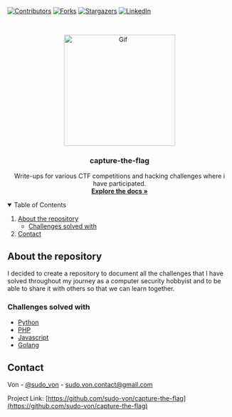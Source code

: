 [![Contributors][contributors-shield]][contributors-url]
[![Forks][forks-shield]][forks-url]
[![Stargazers][stars-shield]][stars-url]
[![LinkedIn][linkedin-shield]][linkedin-url]

<br />
<p align="center">
  <a>
    <img src="https://64.media.tumblr.com/1cbfcd848cce1437be5da56e7afd5952/6078e4f1b83c1f32-1d/s540x810/5324c73c1fcc5909a5e67209c91189c5adcc96af.gif" alt="Gif" width="250" height="250">
  </a>

  <h3 align="center">capture-the-flag</h3>

  <p align="center">
        Write-ups for various CTF competitions and hacking challenges where i have participated. 
    <br />
    <a href="https://github.com/sudo-von/capture-the-flag"><strong>Explore the docs »</strong></a>
  </p>
</p>


<details open="open">
  <summary>Table of Contents</summary>
  <ol>
    <li>
      <a href="#about-the-repository">About the repository</a>
      <ul>
        <li><a href="#solved-with">Challenges solved with</a></li>
      </ul>
    </li>
    <li><a href="#contact">Contact</a></li>
  </ol>
</details>

<!-- ABOUT THE REPOSITORY -->
## About the repository

I decided to create a repository to document all the challenges that I have solved throughout my journey as a computer security hobbyist and to be able to share it with others so that we can learn together.

### Challenges solved with

* [Python](https://www.python.org/)
* [PHP](https://www.php.net/)
* [Javascript](https://developer.mozilla.org/es/docs/Web/JavaScript)
* [Golang](https://golang.org/)

<!-- CONTACT -->
## Contact

Von - [@sudo_von](https://twitter.com/sudo_von) - sudo.von.contact@gmail.com

Project Link: [https://github.com/sudo-von/capture-the-flag](https://github.com/sudo-von/capture-the-flag)


<!-- MARKDOWN LINKS & IMAGES -->
<!-- https://www.markdownguide.org/basic-syntax/#reference-style-links -->
[contributors-shield]: https://img.shields.io/github/contributors/sudo-von/capture-the-flag.svg?style=for-the-badge
[contributors-url]: https://github.com/sudo-von/capture-the-flag/graphs/contributors
[forks-shield]: https://img.shields.io/github/forks/sudo-von/capture-the-flag.svg?style=for-the-badge
[forks-url]: https://github.com/sudo-von/capture-the-flag/network/members
[stars-shield]: https://img.shields.io/github/stars/sudo-von/capture-the-flag.svg?style=for-the-badge
[stars-url]: https://github.com/sudo-von/capture-the-flag/stargazers
[issues-shield]: https://img.shields.io/github/issues/sudo-von/capture-the-flag.svg?style=for-the-badge
[issues-url]: https://github.com/sudo-von/capture-the-flag/issues
[license-shield]: https://img.shields.io/github/license/sudo-von/capture-the-flag.svg?style=for-the-badge
[license-url]: https://github.com/sudo-von/capture-the-flag/blob/master/LICENSE.txt
[linkedin-shield]: https://img.shields.io/badge/-LinkedIn-black.svg?style=for-the-badge&logo=linkedin&colorB=555
[linkedin-url]: https://www.linkedin.com/in/jes%C3%BAs-%C3%A1ngel-rodr%C3%ADguez-mart%C3%ADnez-84991a1b4/